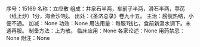 序号：15169
名称：立应散
组成：井泉石半两，车前子半两，滑石半两，葶苈（纸上炒）1分，海金沙1钱。
出处：《圣济总录》卷九十五。
主治：膀胱热结，小便不通。
加减：None
功效：None
用法用量：每服1钱匕，食前新汲水调下。未通再服。
制备方法：上为散。
临床应用：None
各家论述：None
用药禁忌：None
附注：None
